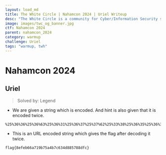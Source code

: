 ```yaml
---
layout: load_md
title: The White Circle | Nahamcon 2024 | Uriel Writeup
desc: "The White Circle is a community for Cyber/Information Security students, enthusiasts and professionals. You can discuss anything related to Security, share your knowledge with others, get help when you need it and proceed further in your journey with amazing people from all over the world."
image: images/twc_og_banner.jpg
ctf: Nahamcon 2024
parent: nahamcon_2024
category: warmup
challenge: Uriel
tags: "warmup, twh"
---
```


<h1 class="heading card-title white-text">Nahamcon 2024</h1>


## Uriel
> Solved by: Legend


- We are given a string which is encoded. And hint is also given that it is encoded twice.

```
%25%36%36%25%36%63%25%36%31%25%36%37%25%37%62%25%33%38%25%36%35%25%36%36%25%36%35%25%36%32%25%33%36%25%33%36%25%36%31%25%33%37%25%33%31%25%33%39%25%36%32%25%33%37%25%33%35%25%36%31%25%33%34%25%36%32%25%33%37%25%36%33%25%33%36%25%33%33%25%33%34%25%36%34%25%33%38%25%33%38%25%33%35%25%33%37%25%33%38%25%33%38%25%36%34%25%36%36%25%36%33%25%37%64
```

- This is an URL encoded string which gives the flag after decoding it twice.

```
flag{8efeb66a719b75a4b7c634d885788dfc}
```

